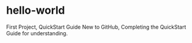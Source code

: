 # hello-world
First Project, QuickStart Guide
New to GitHub, Completing the QuickStart Guide for understanding.
